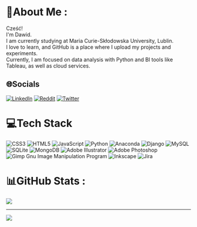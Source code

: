 # 💫About Me :
Cześć!  
I'm Dawid.  
I am currently studying at Maria Curie-Skłodowska University, Lublin.  
I love to learn, and GitHub is a place where I upload my projects and experiments.  
Currently, I am focused on data analysis with Python and BI tools like Tableau, as well as cloud services.

## 🌐Socials
[![LinkedIn](https://img.shields.io/badge/LinkedIn-%230077B5.svg?logo=linkedin&logoColor=white)](https://linkedin.com/in/dawid-d-194222217) [![Reddit](https://img.shields.io/badge/Reddit-%23FF4500.svg?logo=Reddit&logoColor=white)](https://reddit.com/user/Dojnik) [![Twitter](https://img.shields.io/badge/Twitter-%231DA1F2.svg?logo=Twitter&logoColor=white)](https://twitter.com/dojnikow) 

# 💻Tech Stack
![CSS3](https://img.shields.io/badge/css3-%231572B6.svg?style=flat-square&logo=css3&logoColor=white) ![HTML5](https://img.shields.io/badge/html5-%23E34F26.svg?style=flat-square&logo=html5&logoColor=white) ![JavaScript](https://img.shields.io/badge/javascript-%23323330.svg?style=flat-square&logo=javascript&logoColor=%23F7DF1E) ![Python](https://img.shields.io/badge/python-3670A0?style=flat-square&logo=python&logoColor=ffdd54) ![Anaconda](https://img.shields.io/badge/Anaconda-%2344A833.svg?style=flat-square&logo=anaconda&logoColor=white) ![Django](https://img.shields.io/badge/django-%23092E20.svg?style=flat-square&logo=django&logoColor=white) ![MySQL](https://img.shields.io/badge/mysql-%2300f.svg?style=flat-square&logo=mysql&logoColor=white) ![SQLite](https://img.shields.io/badge/sqlite-%2307405e.svg?style=flat-square&logo=sqlite&logoColor=white) ![MongoDB](https://img.shields.io/badge/MongoDB-%234ea94b.svg?style=flat-square&logo=mongodb&logoColor=white) ![Adobe Illustrator](https://img.shields.io/badge/adobeillustrator-%23FF9A00.svg?style=flat-square&logo=adobeillustrator&logoColor=white) ![Adobe Photoshop](https://img.shields.io/badge/adobephotoshop-%2331A8FF.svg?style=flat-square&logo=adobephotoshop&logoColor=white) ![Gimp Gnu Image Manipulation Program](https://img.shields.io/badge/Gimp-657D8B?style=flat-square&logo=gimp&logoColor=FFFFFF) ![Inkscape](https://img.shields.io/badge/Inkscape-e0e0e0?style=flat-square&logo=inkscape&logoColor=080A13) ![Jira](https://img.shields.io/badge/jira-%230A0FFF.svg?style=flat-square&logo=jira&logoColor=white)
# 📊GitHub Stats :
![](https://github-readme-stats.vercel.app/api/top-langs/?username=dojnik&theme=dark&hide_border=false&include_all_commits=false&count_private=true&layout=compact)

---
[![](https://visitcount.itsvg.in/api?id=dojnik&icon=0&color=12)](https://visitcount.itsvg.in)
